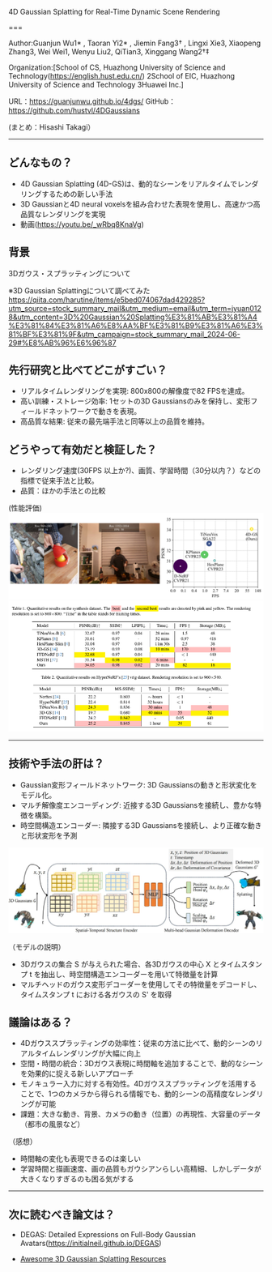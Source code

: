 4D Gaussian Splatting for Real-Time Dynamic Scene Rendering

===


Author:Guanjun Wu1* , Taoran Yi2* , Jiemin Fang3† , Lingxi Xie3, Xiaopeng Zhang3, Wei Wei1, Wenyu Liu2, QiTian3, Xinggang Wang2†‡

Organization:[School of CS, Huazhong University of Science and Technology(https://english.hust.edu.cn/) 2School of EIC, Huazhong University of Science and Technology 3Huawei Inc.]


URL：https://guanjunwu.github.io/4dgs/
GitHub：https://github.com/hustvl/4DGaussians


(まとめ：Hisashi Takagi）

---

## どんなもの？

+ 4D Gaussian Splatting (4D-GS)は、動的なシーンをリアルタイムでレンダリングするための新しい手法
+ 3D Gaussianと4D neural voxelsを組み合わせた表現を使用し、高速かつ高品質なレンダリングを実現
+ 動画(https://youtu.be/_wRbq8KnaVg)



## 背景

3Dガウス・スプラッティングについて

※3D Gaussian Splattingについて調べてみた
https://qiita.com/harutine/items/e5bed074067dad429285?utm_source=stock_summary_mail&utm_medium=email&utm_term=jyuan0128&utm_content=3D%20Gaussian%20Splatting%E3%81%AB%E3%81%A4%E3%81%84%E3%81%A6%E8%AA%BF%E3%81%B9%E3%81%A6%E3%81%BF%E3%81%9F&utm_campaign=stock_summary_mail_2024-06-29#%E8%AB%96%E6%96%87


## 先行研究と比べてどこがすごい？
+ リアルタイムレンダリングを実現: 800x800の解像度で82 FPSを達成。
+ 高い訓練・ストレージ効率: 1セットの3D Gaussiansのみを保持し、変形フィールドネットワークで動きを表現。
+ 高品質な結果: 従来の最先端手法と同等以上の品質を維持。

## どうやって有効だと検証した？

+ レンダリング速度(30FPS 以上か?)、画質、学習時間（30分以内？）などの指標で従来手法と比較。
+ 品質：ほかの手法との比較
  


(性能評価)
![chart表示](./4d-gs/teaserfig.jpg)
![table 表示２](./4d-gs/bestandsecondvest.png)


---

## 技術や手法の肝は？


+ Gaussian変形フィールドネットワーク: 3D Gaussiansの動きと形状変化をモデル化。
+ マルチ解像度エンコーディング: 近接する3D Gaussiansを接続し、豊かな特徴を構築。
+ 時空間構造エンコーダー: 隣接する3D Gaussiansを接続し、より正確な動きと形状変形を予測

![モデルの説明](./4d-gs/pipeline.jpg)

（モデルの説明）
+ 3Dガウスの集合 S が与えられた場合、各3Dガウスの中心 X とタイムスタンプ t を抽出し、時空間構造エンコーダーを用いて特徴量を計算
+ マルチヘッドのガウス変形デコーダーを使用してその特徴量をデコードし、タイムスタンプ t における各ガウスの S' を取得

## 議論はある？


+ 4Dガウススプラッティングの効率性：従来の方法に比べて、動的シーンのリアルタイムレンダリングが大幅に向上
+ 空間・時間の統合：3Dガウス表現に時間軸を追加することで、動的なシーンを効果的に捉える新しいアプローチ
+ モノキュラー入力に対する有効性。4Dガウススプラッティングを活用することで、1つのカメラから得られる情報でも、動的シーンの高精度なレンダリングが可能
+ 課題：大きな動き、背景、カメラの動き（位置）の再現性、大容量のデータ（都市の風景など）

（感想）
+ 時間軸の変化も表現できるのは楽しい
+ 学習時間と描画速度、画の品質もガウシアンらしい高精細、しかしデータが大きくなりすぎるのも困る気がする

---

## 次に読むべき論文は？

+ DEGAS: Detailed Expressions on Full-Body Gaussian Avatars(https://initialneil.github.io/DEGAS)

  
+ [Awesome 3D Gaussian Splatting Resources](https://github.com/MrNeRF/awesome-3D-gaussian-splatting)
 


